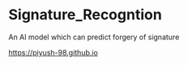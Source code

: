# Signature_Recogntion
An AI model which can predict forgery of signature 

https://piyush-98.github.io

